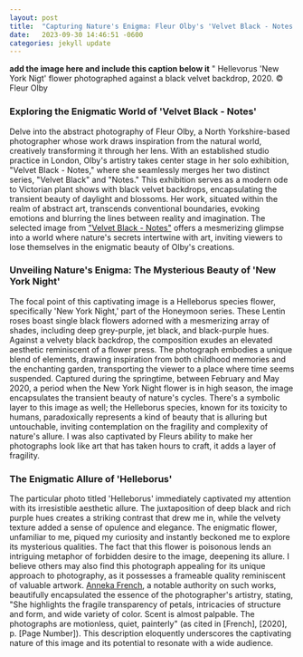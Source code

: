 ```yaml
---
layout: post
title:  "Capturing Nature's Enigma: Fleur Olby's 'Velvet Black - Notes' and the Allure of 'Helleborus'"
date:   2023-09-30 14:46:51 -0600
categories: jekyll update
---
```


**add the image here and include this caption below it** " Hellevorus 'New York Nigt' flower photographed against a black velvet backdrop, 2020. © Fleur Olby


### Exploring the Enigmatic World of 'Velvet Black - Notes'

Delve into the abstract photography of Fleur Olby, a North Yorkshire-based photographer whose work draws inspiration from the natural world, creatively transforming it through her lens. With an established studio practice in London, Olby's artistry takes center stage in her solo exhibition, "Velvet Black - Notes," where she seamlessly merges her two distinct series, "Velvet Black" and "Notes." This exhibition serves as a modern ode to Victorian plant shows with black velvet backdrops, encapsulating the transient beauty of daylight and blossoms. Her work, situated within the realm of abstract art, transcends conventional boundaries, evoking emotions and blurring the lines between reality and imagination. The selected image from ["Velvet Black - Notes"](https://gardenmuseum.org.uk/exhibitions/fleur-olby-velvet-black-notes/)
offers a mesmerizing glimpse into a world where nature's secrets intertwine with art, inviting viewers to lose themselves in the enigmatic beauty of Olby's creations.

### Unveiling Nature's Enigma: The Mysterious Beauty of 'New York Night'

The focal point of this captivating image is a Helleborus species flower, specifically 'New York Night,' part of the Honeymoon series. These Lentin roses boast single black flowers adorned with a mesmerizing array of shades, including deep grey-purple, jet black, and black-purple hues. Against a velvety black backdrop, the composition exudes an elevated aesthetic reminiscent of a flower press. The photograph embodies a unique blend of elements, drawing inspiration from both childhood memories and the enchanting garden, transporting the viewer to a place where time seems suspended. Captured during the springtime, between February and May 2020, a period when the New York Night flower is in high season, the image encapsulates the transient beauty of nature's cycles. There's a symbolic layer to this image as well; the Helleborus species, known for its toxicity to humans, paradoxically represents a kind of beauty that is alluring but untouchable, inviting contemplation on the fragility and complexity of nature's allure. I was also captivated by Fleurs ability to make her photographs look like art that has taken hours to craft, it adds a layer of fragility.

### The Enigmatic Allure of 'Helleborus'
The particular photo titled 'Helleborus' immediately captivated my attention with its irresistible aesthetic allure. The juxtaposition of deep black and rich purple hues creates a striking contrast that drew me in, while the velvety texture added a sense of opulence and elegance. The enigmatic flower, unfamiliar to me, piqued my curiosity and instantly beckoned me to explore its mysterious qualities. The fact that this flower is poisonous lends an intriguing metaphor of forbidden desire to the image, deepening its allure. I believe others may also find this photograph appealing for its unique approach to photography, as it possesses a frameable quality reminiscent of valuable artwork. [Anneka French](https://annekafrench.wordpress.com/2020/07/22/everything-looks-different-in-the-dark-a-review-of-velvet-black-by-fleur-olby-and-night-blooms-by-angus-carlyle/), a notable authority on such works, beautifully encapsulated the essence of the photographer's artistry, stating, "She highlights the fragile transparency of petals, intricacies of structure and form, and wide variety of color. Scent is almost palpable. The photographs are motionless, quiet, painterly" (as cited in [French], [2020], p. [Page Number]). This description eloquently underscores the captivating nature of this image and its potential to resonate with a wide audience.
